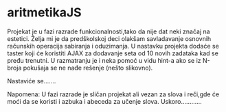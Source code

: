 # aritmetikaJS
Projekat je u fazi razrade funkcionalnosti,tako da nije dat neki značaj na estetici.
Želja mi je da predškolskoj deci olakšam savladavanje osnovnih računskih operacija sabiranja i oduzimanja.
U nastavku projekta dodaće se taster koji će koristiti AJAX za dodavanje seta od 10 novih zadataka kad se pređu trenutni.
U razmatranju je i neka pomoć u vidu  hint-a ako se iz N-broja pokušaja se ne nađe rešenje (nešto slikovno).

Nastaviće se.......

Napomena:
U fazi razrade je sličan projekat ali vezan za slova i reči,gde će moći da se koristi i azbuka i abeceda za učenje slova.
Uskoro............
